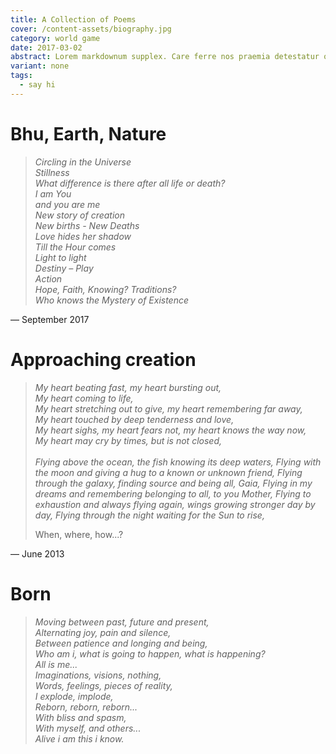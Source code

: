 ```yaml
---
title: A Collection of Poems
cover: /content-assets/biography.jpg
category: world game
date: 2017-03-02
abstract: Lorem markdownum supplex. Care ferre nos praemia detestatur oderit vitatumque, tardius pello ostentare; dixit.
variant: none
tags:
  - say hi
---
```


# Bhu, Earth, Nature

> _Circling in the Universe_  
> _Stillness_  
> _What difference is there after all life or death?_  
> _I am You_  
> _and you are me_  
> _New story of creation_  
> _New births - New Deaths_  
> _Love hides her shadow_  
> _Till the Hour comes_  
> _Light to light_  
> _Destiny – Play_  
> _Action_  
> _Hope, Faith, Knowing? Traditions?_  
> _Who knows the Mystery of Existence_  

— September 2017

# Approaching creation

> _My heart beating fast, my heart bursting out,_  
> _My heart coming to life,_  
> _My heart stretching out to give, my heart remembering far away,_  
> _My heart touched by deep tenderness and love,_  
> _My heart sighs, my heart fears not, my heart knows the way now,_  
> _My heart may cry by times, but is not closed,_  
> &nbsp;  
> _Flying above the ocean, the fish knowing its deep waters,_
> _Flying with the moon and giving a hug to a known or unknown friend,_
> _Flying through the galaxy, finding source and being all, Gaia,_
> _Flying in my dreams and remembering belonging to all, to you Mother,_
> _Flying to exhaustion and always flying again, wings growing stronger day by day,_
> _Flying through the night waiting for the Sun to rise,_
>  
> When, where, how...?

— June 2013

# Born

> _Moving between past, future and present,_  
> _Alternating joy, pain and silence,_  
> _Between patience and longing and being,_  
> _Who am i, what is going to happen, what is happening?_  
> _All is me..._  
> _Imaginations, visions, nothing,_  
> _Words, feelings, pieces of reality,_  
> _I explode, implode,_  
> _Reborn, reborn, reborn..._  
> _With bliss and spasm,_  
> _With myself, and others..._  
> _Alive i am this i know._
